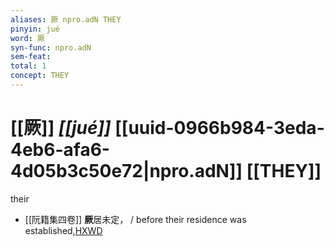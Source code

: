 ```yaml
---
aliases: 厥 npro.adN THEY
pinyin: jué
word: 厥
syn-func: npro.adN
sem-feat: 
total: 1
concept: THEY 
---
```

# [[厥]] *[[jué]]*  [[uuid-0966b984-3eda-4eb6-afa6-4d05b3c50e72|npro.adN]] [[THEY]]
their
 - [[阮籍集四卷]] **厥**居未定， / before their residence was established,[HXWD](https://hxwd.org/textview.html?location=CH2b1558_CHANT_004-19a.66)